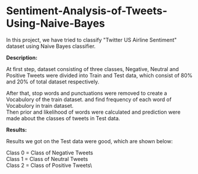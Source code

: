 # Sentiment-Analysis-of-Tweets-Using-Naive-Bayes

In this project, we have tried to classify "Twitter US Airline Sentiment" dataset using Naive Bayes classifier.

**Description:**

At first step, dataset consisting of three classes, Negative, Neutral and Positive Tweets were divided into Train and Test data, which consist of 80% and 20%
of total dataset respectively.

After that, stop words and punctuations were removed to create a Vocabulory of the train dataset. and find frequency of each word of Vocabulory in train dataset.\
Then prior and likelihood of words were calculated and prediction were made about the classes of tweets in Test data.

**Results:**

Results we got on the Test data were good, which are shown below:

Class 0 = Class of Negative Tweets\
Class 1 = Class of Neutral Tweets\
Class 2 = Class of Positive Tweets\

